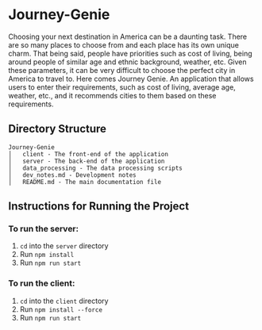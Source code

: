 # Journey-Genie

Choosing your next destination in America can be a daunting task. There are so many places to choose from and each place has its own unique charm. That being said, people have priorities such as cost of living, being around people of similar age and ethnic background, weather, etc. Given these parameters, it can be very difficult to choose the perfect city in America to travel to. Here comes Journey Genie. An application that allows users to enter their requirements, such as cost of living, average age, weather, etc., and it recommends cities to them based on these requirements.

## Directory Structure

```
Journey-Genie
│   client - The front-end of the application
│   server - The back-end of the application
│   data_processing - The data processing scripts
│   dev_notes.md - Development notes
│   README.md - The main documentation file
```

## Instructions for Running the Project

### To run the server:
1. `cd` into the `server` directory
2. Run `npm install`
3. Run `npm run start`

### To run the client:
1. `cd` into the `client` directory
2. Run `npm install --force`
3. Run `npm run start`
